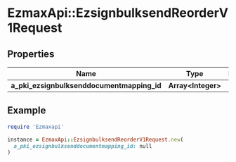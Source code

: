 # EzmaxApi::EzsignbulksendReorderV1Request

## Properties

| Name | Type | Description | Notes |
| ---- | ---- | ----------- | ----- |
| **a_pki_ezsignbulksenddocumentmapping_id** | **Array&lt;Integer&gt;** |  |  |

## Example

```ruby
require 'Ezmaxapi'

instance = EzmaxApi::EzsignbulksendReorderV1Request.new(
  a_pki_ezsignbulksenddocumentmapping_id: null
)
```

